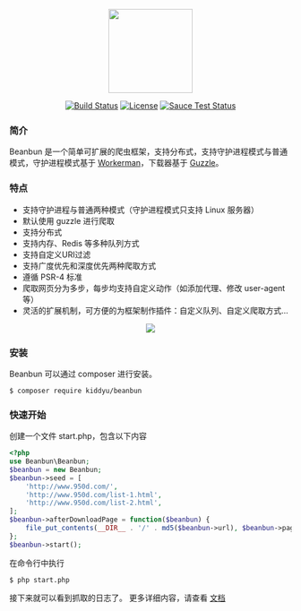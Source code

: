 <p align="center"><a href="https://github.com/kiddyuchina/Beanbun" target="_blank"><img width="150"src="http://otek15iea.bkt.clouddn.com/beanbun.jpg"></a></p>
 
 <p align="center">
  <a href="https://github.com/kiddyuchina/Beanbun/blob/master/LICENSE"><img src="https://img.shields.io/badge/license-MIT-4EB1BA.svg?style=flat-square" alt="Build Status"></a>
  <a href="https://github.com/kiddyuchina/Beanbun/issues?q=is%3Aissue+is%3Aclosed"><img src="https://img.shields.io/github/issues-closed/kiddyuchina/Beanbun.svg" alt="License"></a>
  <a href="#"><img src="https://img.shields.io/badge/version-1.0.4-red.svg?style=flat-square" alt="Sauce Test Status"></a>
</p>

### 简介

Beanbun 是一个简单可扩展的爬虫框架，支持分布式，支持守护进程模式与普通模式，守护进程模式基于 [Workerman](http://www.workerman.net)，下载器基于 [Guzzle](http://guzzlephp.org)。  

### 特点

- 支持守护进程与普通两种模式（守护进程模式只支持 Linux 服务器）
- 默认使用 guzzle 进行爬取
- 支持分布式
- 支持内存、Redis 等多种队列方式
- 支持自定义URI过滤
- 支持广度优先和深度优先两种爬取方式
- 遵循 PSR-4 标准
- 爬取网页分为多步，每步均支持自定义动作（如添加代理、修改 user-agent 等）
- 灵活的扩展机制，可方便的为框架制作插件：自定义队列、自定义爬取方式...

<p align="center"><a href="https://github.com/kiddyuchina/Beanbun" target="_blank"><img src="http://otek15iea.bkt.clouddn.com/flow_3.jpg"></a></p>

### 安装

Beanbun 可以通过 composer 进行安装。

```
$ composer require kiddyu/beanbun
```

### 快速开始

创建一个文件 start.php，包含以下内容

``` php
<?php
use Beanbun\Beanbun;
$beanbun = new Beanbun;
$beanbun->seed = [
	'http://www.950d.com/',
	'http://www.950d.com/list-1.html',
	'http://www.950d.com/list-2.html',
];
$beanbun->afterDownloadPage = function($beanbun) {
	file_put_contents(__DIR__ . '/' . md5($beanbun->url), $beanbun->page);
};
$beanbun->start();
```
在命令行中执行
```
$ php start.php
```
接下来就可以看到抓取的日志了。
更多详细内容，请查看 [文档](http://www.beanbun.org)


